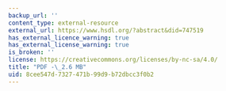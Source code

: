 ```yaml
---
backup_url: ''
content_type: external-resource
external_url: https://www.hsdl.org/?abstract&did=747519
has_external_licence_warning: true
has_external_license_warning: true
is_broken: ''
license: https://creativecommons.org/licenses/by-nc-sa/4.0/
title: "PDF -\_2.6 MB"
uid: 8cee547d-7327-471b-99d9-b72dbcc3f0b2
---
```

